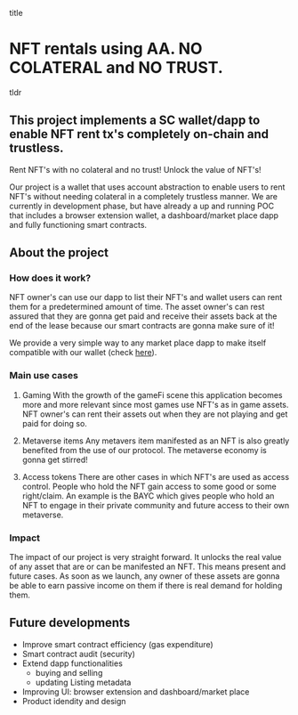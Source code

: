 title
# NFT rentals using AA. NO COLATERAL and NO TRUST.


tldr
## This project implements a SC wallet/dapp to enable NFT rent tx's completely on-chain and trustless.
Rent NFT's with no colateral and no trust! Unlock the value of NFT's!

Our project is a wallet that uses account abstraction to enable users to rent NFT's without needing colateral in a completely trustless manner. We are currently in development phase, but have already a up and running POC that includes a browser extension wallet, a dashboard/market place dapp and fully functioning smart contracts.

## About the project

### How does it work?
NFT owner's can use our dapp to list their NFT's and wallet users can rent them for a predetermined amount of time. The asset owner's can rest assured that they are gonna get paid and receive their assets back at the end of the lease because our smart contracts are gonna make sure of it!

We provide a very simple way to any market place dapp to make itself compatible with our wallet (check [here](link)).

### Main use cases
1. Gaming
With the growth of the gameFi scene this application becomes more and more relevant since most games use NFT's as in game assets. NFT owner's can rent their assets out when they are not playing and get paid for doing so.

2. Metaverse items
Any metavers item manifested as an NFT is also greatly benefited from the use of our protocol. The metaverse economy is gonna get stirred!

3. Access tokens
There are other cases in which NFT's are used as access control. People who hold the NFT gain access to some good or some right/claim. An example is the BAYC which gives people who hold an NFT to engage in their private community and future access to their own metaverse.

### Impact
The impact of our project is very straight forward. It unlocks the real value of any asset that are or can be manifested an NFT. This means present and future cases. As soon as we launch, any owner of these assets are gonna be able to earn passive income on them if there is real demand for holding them.

## Future developments
- Improve smart contract efficiency (gas expenditure)
- Smart contract audit (security)
- Extend dapp functionalities 
    - buying and selling
    - updating Listing metadata
- Improving UI: browser extension and dashboard/market place
- Product idendity and design